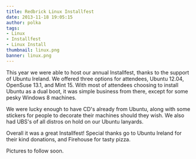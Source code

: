 ```yaml
---
title: Redbrick Linux Installfest
date: 2013-11-18 19:05:15
author: polka
tags:
- Linux
- Installfest
- Linux Install
thumbnail: linux.png
banner: linux.png
---
```


This year we were able to host our annual Installfest, thanks to the support of
Ubuntu Ireland. We offered three options for attendees, Ubuntu 12.04, OpenSuse
13.1, and Mint 15. With most of attendees choosing to install Ubuntu as a dual
boot, it was simple business from there, except for some pesky Windows 8
machines.

<!-- more -->
We were lucky enough to have CD's already from Ubuntu, along with some
stickers for people to decorate their machines should they wish. We also had
UBS's of all distros on hold on our Ubuntu lanyards.

Overall it was a great Installfest! Special thanks go to Ubuntu Ireland for
their kind donations, and Firehouse for tasty pizza.

Pictures to follow soon.
